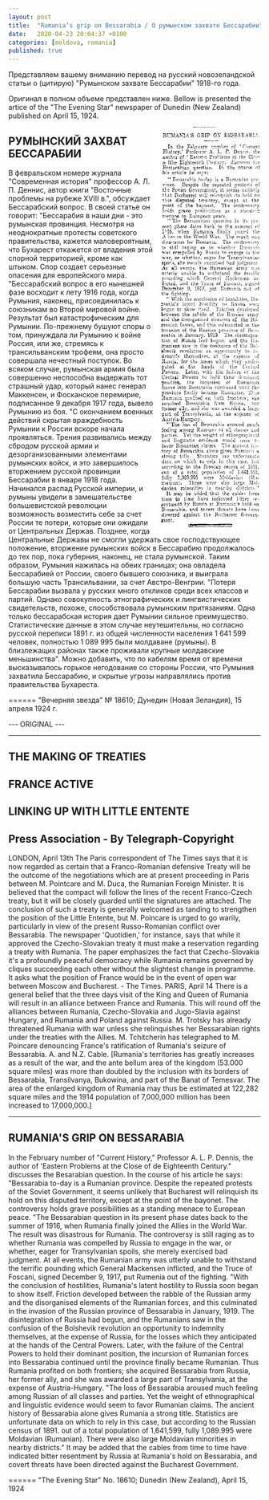 ```yaml
---
layout: post
title:  "Rumania’s grip on Bessarabia / О румынском захвате Бессарабии"
date:   2020-04-23 20:04:37 +0100
categories: [moldova, romania]
published: true
---
```

Представляем вашему вниманию перевод на русский новозеландской статьи о (цитирую) "Румынском захвате Бессарабии" 1918-го года.
 
Оригинал в полном объеме представлен ниже.
Bellow is presented the artice of the "The Evening Star" newspaper of Dunedin (New Zealand) published on April 15, 1924.

<!--more-->

<img style="float: right;" src="/assets/rumania-grip-bessarabia.jpg">

РУМЫНСКИЙ ЗАХВАТ БЕССАРАБИИ  
 ---
  В февральском номере журнала "Современная история" профессор А. Л. П. Деннис, автор книги "Восточные проблемы на рубеже XVIII в.", обсуждает Бессарабский вопрос. В своей статье он говорит:
  "Бессарабия в наши дни - это румынская провинция. Несмотря на неоднократные протесты советского правительства, кажется маловероятным, что Бухарест откажется от владения этой спорной территорией, кроме как штыком. Спор создает серьезные опасения для европейского мира.
  "Бессарабский вопрос в его нынешней фазе восходит к лету 1916 года, когда Румыния, наконец, присоединилась к союзникам во Второй мировой войне. Результат был катастрофическим для Румынии. По-прежнему бушуют споры о том, принуждала ли Румынию к войне Россия, или же, стремясь к трансильванским трофеям, она просто совершала нечестный поступок. Во всяком случае, румынская армия была совершенно неспособна выдержать тот страшный удар, который нанес генерал Маккенсен, и Фосканское перемирие, подписанное 9 декабря 1917 года, вывело Румынию из боя.
  "С окончанием военных действий скрытая враждебность Румынии к России вскоре начала проявляться. Трения развивались между сбродом русской армии и дезорганизованными элементами румынских войск, и это завершилось вторжением русской провинции Бессарабии в январе 1918 года. Начинался распад Русской империи, и румыны увидели в замешательстве большевистской революции возможность возместить себе за счет России те потери, которые они ожидали от Центральных Держав. Позднее, когда Центральные Державы не смогли удержать свое господствующее положение, вторжение румынских войск в Бессарабию продолжалось до тех пор, пока губерния, наконец, не стала румынской. Таким образом, Румыния нажилась на обеих границах; она овладела Бессарабией от России, своего бывшего союзника, и выиграла большую часть Трансильвании, за счет Австро-Венгрии.
  "Потеря Бессарабии вызвала у русских много откликов среди всех классов и партий. Однако совокупность этнографических и лингвистических свидетельств, похоже, способствовала румынским притязаниям. Одна только бессарабская история дает Румынии сильное преимущество. Статистические данные в этом случае неутешительны, но согласно русской переписи 1891 г. из общей численности населения 1 641 599 человек, полностью 1 089 995 были молдаване (румыны). В близлежащих районах также проживали крупные молдавские меньшинства".
  Можно добавить, что по кабелям время от времени высказывалось горькое негодование со стороны России, что Румыния захватила Бессарабию, и скрытые угрозы направлялись против правительства Бухареста.

======
"Вечерняя звезда" № 18610; Дунедин (Новая Зеландия), 15 апреля 1924 г.

--- ORIGINAL ---

----
THE MAKING OF TREATIES
----
FRANCE ACTIVE
  --
LINKING UP WITH LITTLE ENTENTE
  --
Press Association - By Telegraph-Copyright
  --  
  LONDON, April 13th
  The Paris correspondent of The Times says that it is now regarded as certain that a Franco-Romanian defensive Treaty will be the outcome of the negotiations which are at present proceeding in Paris between M. Pointcare and M. Duca, the Rumanian Foreign Minister. It is believed that the compact will follow the lines of the recent Franco-Czech treaty, but it will be closely guarded until the signatures are attached. 
  The conclusion of such a treaty is generally welcomed as tanding to strengthen the position of the Little Entente, but M. Poincare is urged to go warily, particularly in view of the present Russo-Romanian conflict over Bessarabia. The newspaper 'Quotidien,' for instance, says that while it approved the Czecho-Slovakian treaty it must make a reservation regarding a treaty with Rumania. The paper emphasizes the fact that Czecho-Slovakia it's a profoundly peaceful democracy while Rumania remains governed by cliques succeeding each other without the slightest change in programme. It asks what the position of France would be in the event of open war between Moscow and Bucharest. - The Times.
  PARIS, April 14
  There is a general belief that the three days visit of the King and Queen of Rumania will result in an alliance between France and Rumania. This will round off the alliances between Rumania, Czecho-Slovakia and Jugo-Slavia against Hungary, and Rumania and Poland against Russia.
  M. Trotsky has already threatened Rumania with war unless she relinquishes her Bessarabian rights under the treaties with the Allies.
  M. Tchitcherin has telegraphed to M. Poincare denouncing France's ratification of Rumania's seizure of Bessarabia. A. and N.Z. Cable.
  [Rumania's territories has greatly increases as a result of the war, and the ante bellum area of the kingdom (53.000 square miles) was more than doubled by the inclusion with its borders of Bessarabia, Transilvanya, Bukowina, and part of the Banat of Temesvar. The area of the enlarged kingdom of Rumania may thus be estimated at 122,282 square miles and the 1914 population of 7,000,000 million has been increased to 17,000,000.] 

----
RUMANIA'S GRIP ON BESSARABIA
 ---
  In the February number of "Current History," Professor A. L. P. Dennis, the author of 'Eastern Problems at the Close of de Eighteenth Century." discusses the Besarabian question. In the course of his article he says:
  "Bessarabia to-day is a Rumanian province. Despite the repeated protests of the Soviet Government, it seems unlikely that Bucharest will relinquish its hold on this disputed territory, except at the point of the bayonet. The controversy holds grave possibilities as a standing menace to European peace.
  "The Bessarabian question in its present phase dates back to the summer of 1916, when Rumania finally joined the Allies in the World War. The result was disastrous for Rumania. The controversy is still raging as to whether Rumania was compelled by Russia to engage in the war, or whether, eager for Transylvanian spoils, she merely exercised bad judgment. At all events, the Rumanian army was utterly unable to withstand the terrific pounding which General Mackensen inflicted, and the Truce of Foscani, signed December 9, 1917, put Rumenia out of the fighting.
  "With the conclusion of hostilities, Rumania's latent hostility to Russia soon began to show itself. Friction developed between the rabble of the Russian army and the disorganised elements of the Rumanian forces, and this culminated in the invasion of the Russian province of Bessarabia in January, 1919. The disintegration of Russia had begun, and the Rumanians saw in the confusion of the Bolshevik revolution an opportunity to indemnity themselves, at the expense of Russia, for the losses which they anticipated at the hands of the Central Powers. Later, with the failure of the Central Powers to hold their dominant position, the incursion of Rumanian forces into Bessarabia continued until the province finally became Rumanian. Thus Rumania profited on both frontiers; she acquired Bessarabia from Russia, her former ally, and she was awarded a large part of Transylvania, at the expense of Austria-Hungary.
  "The loss of Bessarabia aroused much feeling among Russian of all classes and parties. Yet the weight of ethnographical and linguistic evidence would seem to favor Rumanian claims. The ancient history of Bessarabia alone gives Rumania a strong title. Statistics are unfortunate data on which to rely in this case, but according to the Russian census of 1891. out of a total population of 1,641,599, fully 1,089.995 were Moldavian (Rumanian). There were also large Moldavian minorities in nearby districts."
  It may be added that the cables from time to time have indicated bitter resentment by Russia at Rumania's hold on Bessarabia, and covert threats have been directed against the Bucharest Government.

======
"The Evening Star" No. 18610; Dunedin (New Zealand), April 15, 1924
